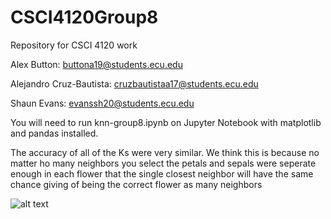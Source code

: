 # CSCI4120Group8
Repository for CSCI 4120 work

Alex Button: buttona19@students.ecu.edu

Alejandro Cruz-Bautista: cruzbautistaa17@students.ecu.edu

Shaun Evans: evanssh20@students.ecu.edu

You will need to run knn-group8.ipynb on Jupyter Notebook with matplotlib and pandas installed.

The accuracy of all of the Ks were very similar. We think this is because no matter ho many neighbors you select the petals and sepals were seperate enough in each flower that the single closest neighbor will have the same chance giving of being the correct flower as many neighbors

![alt text](https://github.com/AlexButtonECU/CSCI4120Group8/blob/main/KNNgraph.PNG)
